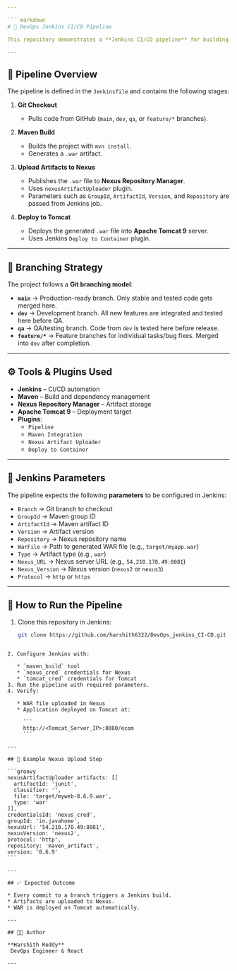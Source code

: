 ```yaml
---

````markdown
# 🚀 DevOps Jenkins CI/CD Pipeline

This repository demonstrates a **Jenkins CI/CD pipeline** for building, uploading, and deploying a Java/Maven application with multiple environments and branching strategy.

---
```


## 📌 Pipeline Overview

The pipeline is defined in the `Jenkinsfile` and contains the following stages:

1. **Git Checkout**  
   - Pulls code from GitHub (`main`, `dev`, `qa`, or `feature/*` branches).

2. **Maven Build**  
   - Builds the project with `mvn install`.  
   - Generates a `.war` artifact.

3. **Upload Artifacts to Nexus**  
   - Publishes the `.war` file to **Nexus Repository Manager**.  
   - Uses `nexusArtifactUploader` plugin.  
   - Parameters such as `GroupId`, `ArtifactId`, `Version`, and `Repository` are passed from Jenkins job.

4. **Deploy to Tomcat**  
   - Deploys the generated `.war` file into **Apache Tomcat 9** server.  
   - Uses Jenkins `Deploy to Container` plugin.

---

## 📂 Branching Strategy

The project follows a **Git branching model**:

- **`main`** → Production-ready branch. Only stable and tested code gets merged here.  
- **`dev`** → Development branch. All new features are integrated and tested here before QA.  
- **`qa`** → QA/testing branch. Code from `dev` is tested here before release.  
- **`feature/*`** → Feature branches for individual tasks/bug fixes. Merged into `dev` after completion.

---

## ⚙️ Tools & Plugins Used

- **Jenkins** – CI/CD automation  
- **Maven** – Build and dependency management  
- **Nexus Repository Manager** – Artifact storage  
- **Apache Tomcat 9** – Deployment target  
- **Plugins**:  
  - `Pipeline`  
  - `Maven Integration`  
  - `Nexus Artifact Uploader`  
  - `Deploy to Container`

---

## 🔑 Jenkins Parameters

The pipeline expects the following **parameters** to be configured in Jenkins:

- `Branch` → Git branch to checkout  
- `GroupId` → Maven group ID  
- `ArtifactId` → Maven artifact ID  
- `Version` → Artifact version  
- `Repository` → Nexus repository name  
- `WarFile` → Path to generated WAR file (e.g., `target/myapp.war`)  
- `Type` → Artifact type (e.g., `war`)  
- `Nexus_URL` → Nexus server URL (e.g., `54.210.178.49:8081`)  
- `Nexus_Version` → Nexus version (`nexus2` or `nexus3`)  
- `Protocol` → `http` or `https`

---

## 🚀 How to Run the Pipeline

1. Clone this repository in Jenkins:
   ```bash
   git clone https://github.com/harshith6322/DevOps_jenkins_CI-CD.git
````

2. Configure Jenkins with:

   * `maven_build` tool
   * `nexus_cred` credentials for Nexus
   * `tomcat_cred` credentials for Tomcat
3. Run the pipeline with required parameters.
4. Verify:

   * WAR file uploaded in Nexus
   * Application deployed on Tomcat at:

     ```
     http://<Tomcat_Server_IP>:8080/ecom
     ```

---

## 📜 Example Nexus Upload Step

```groovy
nexusArtifactUploader artifacts: [[
  artifactId: 'junit',
  classifier: '',
  file: 'target/myweb-8.6.9.war',
  type: 'war'
]], 
credentialsId: 'nexus_cred',
groupId: 'in.javahome',
nexusUrl: '54.210.178.49:8081',
nexusVersion: 'nexus2',
protocol: 'http',
repository: 'maven_artifact',
version: '8.6.9'
```

---

## ✅ Expected Outcome

* Every commit to a branch triggers a Jenkins build.
* Artifacts are uploaded to Nexus.
* WAR is deployed on Tomcat automatically.

---

## 🧑‍💻 Author

**Harshith Reddy**
 DevOps Engineer & React

---



